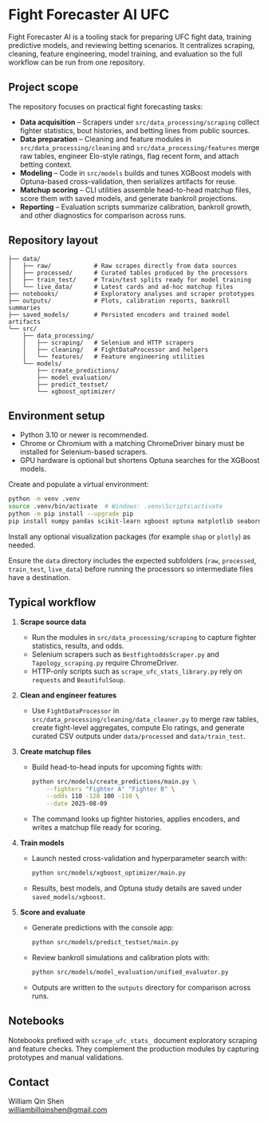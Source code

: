 # Fight Forecaster AI UFC

Fight Forecaster AI is a tooling stack for preparing UFC fight data, training predictive models, and reviewing betting scenarios. It centralizes scraping, cleaning, feature engineering, model training, and evaluation so the full workflow can be run from one repository.

## Project scope

The repository focuses on practical fight forecasting tasks:

- **Data acquisition** – Scrapers under `src/data_processing/scraping` collect fighter statistics, bout histories, and betting lines from public sources.
- **Data preparation** – Cleaning and feature modules in `src/data_processing/cleaning` and `src/data_processing/features` merge raw tables, engineer Elo-style ratings, flag recent form, and attach betting context.
- **Modeling** – Code in `src/models` builds and tunes XGBoost models with Optuna-based cross-validation, then serializes artifacts for reuse.
- **Matchup scoring** – CLI utilities assemble head-to-head matchup files, score them with saved models, and generate bankroll projections.
- **Reporting** – Evaluation scripts summarize calibration, bankroll growth, and other diagnostics for comparison across runs.

## Repository layout

```
├── data/
│   ├── raw/            # Raw scrapes directly from data sources
│   ├── processed/      # Curated tables produced by the processors
│   ├── train_test/     # Train/test splits ready for model training
│   └── live_data/      # Latest cards and ad-hoc matchup files
├── notebooks/          # Exploratory analyses and scraper prototypes
├── outputs/            # Plots, calibration reports, bankroll summaries
├── saved_models/       # Persisted encoders and trained model artifacts
└── src/
    ├── data_processing/
    │   ├── scraping/   # Selenium and HTTP scrapers
    │   ├── cleaning/   # FightDataProcessor and helpers
    │   └── features/   # Feature engineering utilities
    └── models/
        ├── create_predictions/
        ├── model_evaluation/
        ├── predict_testset/
        └── xgboost_optimizer/
```

## Environment setup

- Python 3.10 or newer is recommended.
- Chrome or Chromium with a matching ChromeDriver binary must be installed for Selenium-based scrapers.
- GPU hardware is optional but shortens Optuna searches for the XGBoost models.

Create and populate a virtual environment:

```bash
python -m venv .venv
source .venv/bin/activate  # Windows: .venv\Scripts\activate
python -m pip install --upgrade pip
pip install numpy pandas scikit-learn xgboost optuna matplotlib seaborn rich tqdm rapidfuzz selenium selenium-stealth beautifulsoup4 requests
```

Install any optional visualization packages (for example `shap` or `plotly`) as needed.

Ensure the `data` directory includes the expected subfolders (`raw`, `processed`, `train_test`, `live_data`) before running the processors so intermediate files have a destination.

## Typical workflow

1. **Scrape source data**
   - Run the modules in `src/data_processing/scraping` to capture fighter statistics, results, and odds.
   - Selenium scrapers such as `BestfightoddsScraper.py` and `Tapology_scraping.py` require ChromeDriver.
   - HTTP-only scripts such as `scrape_ufc_stats_library.py` rely on `requests` and `BeautifulSoup`.

2. **Clean and engineer features**
   - Use `FightDataProcessor` in `src/data_processing/cleaning/data_cleaner.py` to merge raw tables, create fight-level aggregates, compute Elo ratings, and generate curated CSV outputs under `data/processed` and `data/train_test`.

3. **Create matchup files**
   - Build head-to-head inputs for upcoming fights with:

     ```bash
     python src/models/create_predictions/main.py \
         --fighters "Fighter A" "Fighter B" \
         --odds 110 -120 100 -110 \
         --date 2025-08-09
     ```

   - The command looks up fighter histories, applies encoders, and writes a matchup file ready for scoring.

4. **Train models**
   - Launch nested cross-validation and hyperparameter search with:

     ```bash
     python src/models/xgboost_optimizer/main.py
     ```

   - Results, best models, and Optuna study details are saved under `saved_models/xgboost`.

5. **Score and evaluate**
   - Generate predictions with the console app:

     ```bash
     python src/models/predict_testset/main.py
     ```

   - Review bankroll simulations and calibration plots with:

     ```bash
     python src/models/model_evaluation/unified_evaluator.py
     ```

   - Outputs are written to the `outputs` directory for comparison across runs.

## Notebooks

Notebooks prefixed with `scrape_ufc_stats_` document exploratory scraping and feature checks. They complement the production modules by capturing prototypes and manual validations.


## Contact

William Qin Shen  
[williambillqinshen@gmail.com](mailto:williambillqinshen@gmail.com)
